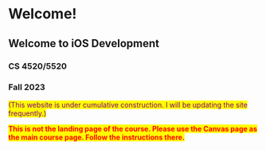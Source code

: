 # Welcome!

## Welcome to iOS Development

### CS 4520/5520

### Fall 2023

<mark style="color:purple;">(This website is under cumulative construction. I will be updating the site frequently.)</mark>

<mark style="color:red;">**This is not the landing page of the course. Please use the Canvas page as the main course page.  Follow the instructions there.**</mark>
